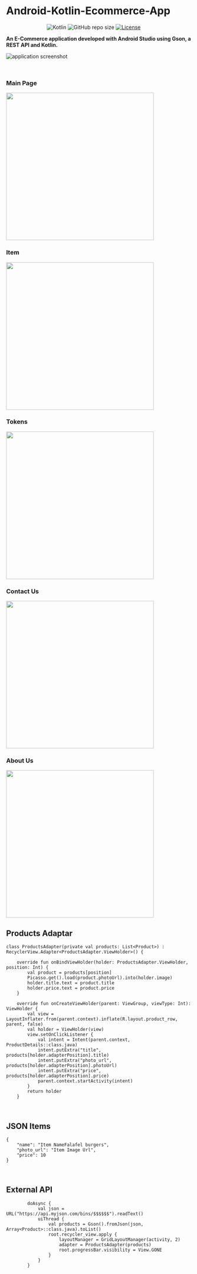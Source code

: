 # Android-Kotlin-Ecommerce-App

&nbsp;&nbsp;&nbsp;&nbsp;&nbsp;&nbsp;&nbsp;&nbsp;&nbsp;&nbsp;&nbsp;&nbsp;&nbsp;
&nbsp;&nbsp;&nbsp;&nbsp;&nbsp;&nbsp;&nbsp;&nbsp;&nbsp;&nbsp;&nbsp;&nbsp;&nbsp;
![Kotlin](https://img.shields.io/badge/kotlin-1.3.21-blue)
![GitHub repo size](https://img.shields.io/badge/repo%20size-43.9MB-blue)
[![License](https://img.shields.io/badge/license-MIT-blue.svg)](https://opensource.org/licenses/MIT)

<b>An E-Commerce application developed with Android Studio using Gson, a REST API and Kotlin.</b>
<br>

![application screenshot](mealdealgif.gif)

<br>

### Main Page
<img src="mainpage.png" width=400>

<br>

### Item 
<img src="item.png" width=400>

<br>

### Tokens 
<img src="tokens.png" width=400>

<br>

### Contact Us 
<img src="contactus.png" width=400>

<br>

### About Us 
<img src="aboutus.png" width=400>

<br>

## Products Adaptar
```
class ProductsAdapter(private val products: List<Product>) : RecyclerView.Adapter<ProductsAdapter.ViewHolder>() {

    override fun onBindViewHolder(holder: ProductsAdapter.ViewHolder, position: Int) {
        val product = products[position]
        Picasso.get().load(product.photoUrl).into(holder.image)
        holder.title.text = product.title
        holder.price.text = product.price
    }

    override fun onCreateViewHolder(parent: ViewGroup, viewType: Int): ViewHolder {
        val view = LayoutInflater.from(parent.context).inflate(R.layout.product_row, parent, false)
        val holder = ViewHolder(view)
        view.setOnClickListener {
            val intent = Intent(parent.context, ProductDetails::class.java)
            intent.putExtra("title", products[holder.adapterPosition].title)
            intent.putExtra("photo_url", products[holder.adapterPosition].photoUrl)
            intent.putExtra("price", products[holder.adapterPosition].price)
            parent.context.startActivity(intent)
        }
        return holder
    }
```

<br>

## JSON Items
```
{
	"name": "Item NameFalafel burgers",
	"photo_url": "Item Image Url",
	"price": 10
}
```

<br>

## External API
```
        doAsync {
            val json = URL("https://api.myjson.com/bins/$$$$$$").readText()
            uiThread {
                val products = Gson().fromJson(json, Array<Product>::class.java).toList()
                root.recycler_view.apply {
                    layoutManager = GridLayoutManager(activity, 2)
                    adapter = ProductsAdapter(products)
                    root.progressBar.visibility = View.GONE
                }
            }
        }
```



